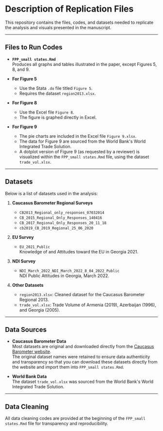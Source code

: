 # Description of Replication Files

This repository contains the files, codes, and datasets needed to replicate the analysis and visuals presented in the manuscript.

---

## Files to Run Codes

- **`FPP_small states.Rmd`**  
  Produces all graphs and tables illustrated in the paper, except Figures 5, 8, and 9.

- **For Figure 5**  
  - Use the Stata `.do` file titled `Figure 5`.
  - Requires the dataset `region2013.xlsx`.

- **For Figure 8**  
  - Use the Excel file `Figure 8`.
  - The figure is graphed directly in Excel.

- **For Figure 9**  
  - The pie charts are included in the Excel file `Figure 9.xlsx`.
  - The data for Figure 9 are sourced from the World Bank's World Integrated Trade Solution.  
  - A dotplot version of Figure 9 (as requested by a reviewer) is visualized within the `FPP_small states.Rmd` file, using the dataset `trade_vol.xlsx`.

---

## Datasets

Below is a list of datasets used in the analysis:

1. **Caucasus Barometer Regional Surveys**  
   - `CB2013_Regional_only_responses_07032014`  
   - `CB_2015_Regional_Only_Responses_140416`  
   - `CB_2017_Regional_Only_Responses_20_11_18`  
   - `cb2019_CB_2019_Regional_25_06_2020`

2. **EU Survey**  
   - `EU_2021_Public`  
     Knowledge of and Attitudes toward the EU in Georgia 2021.

3. **NDI Survey**  
   - `NDI_March_2022_NDI_March_2022_8_04_2022_Public`  
     NDI Public Attitudes in Georgia, March 2022.

4. **Other Datasets**  
   - `region2013.xlsx`: Cleaned dataset for the Caucasus Barometer Regional 2013.  
   - `trade_vol.xlsx`: Trade Volume of Armenia (2019), Azerbaijan (1996), and Georgia (2005).

---

## Data Sources

- **Caucasus Barometer Data**  
  Most datasets are original and downloaded directly from the [Caucasus Barometer website](https://caucasusbarometer.org/en/).  
  The original dataset names were retained to ensure data authenticity and transparency so that you can download these datasets directly from the website and import them into `FPP_small states.Rmd`.

- **World Bank Data**  
  The dataset `trade_vol.xlsx` was sourced from the World Bank's World Integrated Trade Solution.

---

## Data Cleaning

All data cleaning codes are provided at the beginning of the `FPP_small states.Rmd` file for transparency and reproducibility.

